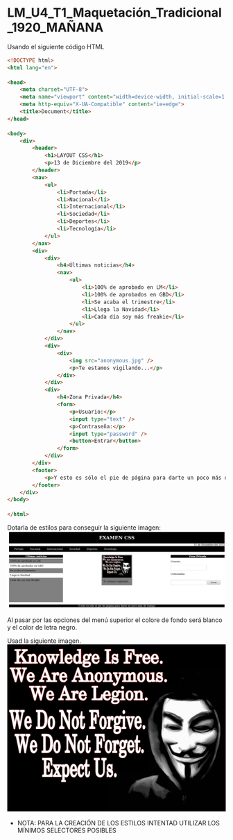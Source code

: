 # LM_U4_T1_Maquetación_Tradicional_1920_MAÑANA

Usando el siguiente código HTML
```html
<!DOCTYPE html>
<html lang="en">

<head>
    <meta charset="UTF-8">
    <meta name="viewport" content="width=device-width, initial-scale=1.0">
    <meta http-equiv="X-UA-Compatible" content="ie=edge">
    <title>Document</title>
</head>

<body>
    <div>
        <header>
            <h1>LAYOUT CSS</h1>
            <p>13 de Diciembre del 2019</p>
        </header>
        <nav>
            <ul>
                <li>Portada</li>
                <li>Nacional</li>
                <li>Internacional</li>
                <li>Sociedad</li>
                <li>Deportes</li>
                <li>Tecnología</li>
            </ul>
        </nav>
        <div>
            <div>
                <h4>Últimas noticias</h4>
                <nav>
                    <ul>
                        <li>100% de aprobado en LM</li>
                        <li>100% de aprobados en GBD</li>
                        <li>Se acaba el trimestre</li>
                        <li>Llega la Navidad</li>
                        <li>Cada día soy más freakie</li>
                    </ul>
                </nav>
            </div>
            <div>
                <div>
                    <img src="anonymous.jpg" />
                    <p>Te estamos vigilando...</p>
                </div>
            </div>
            <div>
                <h4>Zona Privada</h4>
                <form>
                    <p>Usuario:</p>
                    <input type="text" />
                    <p>Contraseña:</p>
                    <input type="password" />
                    <button>Entrar</button>
                </form>
            </div>
        </div>
        <footer>
            <p>Y esto es sólo el pie de página para darte un poco más de trabajo</p>
        </footer>
    </div>
</body>

</html>
```


Dotarla de estilos para conseguir la siguiente imagen:
![GitHub Logo](layout.png)

Al pasar por las opciones del menú superior el colore de fondo será blanco y el color de letra negro.

Usad la siguiente imagen.
![GitHub Logo](anonymous.jpg)

* NOTA: PARA LA CREACIÓN DE LOS ESTILOS INTENTAD UTILIZAR LOS MÍNIMOS SELECTORES POSIBLES
